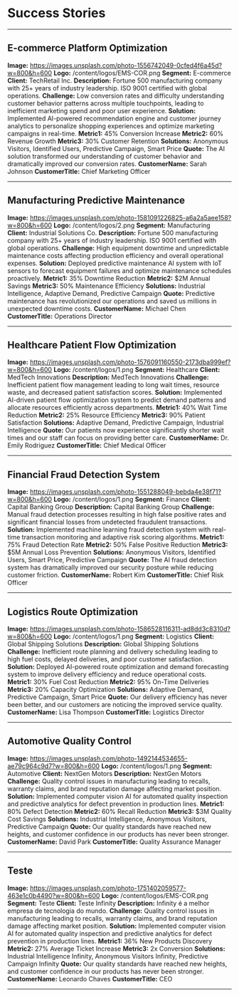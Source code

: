# Success Stories

---

## E-commerce Platform Optimization
**Image:** https://images.unsplash.com/photo-1556742049-0cfed4f6a45d?w=800&h=600
**Logo:** /content/logos/EMS-COR.png
**Segment:** E-commerce
**Client:** TechRetail Inc.
**Description:** Fortune 500 manufacturing company with 25+ years of industry leadership. ISO 9001 certified with global operations.
**Challenge:** Low conversion rates and difficulty understanding customer behavior patterns across multiple touchpoints, leading to inefficient marketing spend and poor user experience.
**Solution:** Implemented AI-powered recommendation engine and customer journey analytics to personalize shopping experiences and optimize marketing campaigns in real-time.
**Metric1:** 45% Conversion Increase
**Metric2:** 60% Revenue Growth
**Metric3:** 30% Customer Retention
**Solutions:** Anonymous Visitors, Identified Users, Predictive Campaign, Smart Price
**Quote:** The AI solution transformed our understanding of customer behavior and dramatically improved our conversion rates.
**CustomerName:** Sarah Johnson
**CustomerTitle:** Chief Marketing Officer

---

## Manufacturing Predictive Maintenance
**Image:** https://images.unsplash.com/photo-1581091226825-a6a2a5aee158?w=800&h=600
**Logo:** /content/logos/2.png
**Segment:** Manufacturing
**Client:** Industrial Solutions Co.
**Description:** Fortune 500 manufacturing company with 25+ years of industry leadership. ISO 9001 certified with global operations.
**Challenge:** High equipment downtime and unpredictable maintenance costs affecting production efficiency and overall operational expenses.
**Solution:** Deployed predictive maintenance AI system with IoT sensors to forecast equipment failures and optimize maintenance schedules proactively.
**Metric1:** 35% Downtime Reduction
**Metric2:** $2M Annual Savings
**Metric3:** 50% Maintenance Efficiency
**Solutions:** Industrial Intelligence, Adaptive Demand, Predictive Campaign
**Quote:** Predictive maintenance has revolutionized our operations and saved us millions in unexpected downtime costs.
**CustomerName:** Michael Chen
**CustomerTitle:** Operations Director

---

## Healthcare Patient Flow Optimization
**Image:** https://images.unsplash.com/photo-1576091160550-2173dba999ef?w=800&h=600
**Logo:** /content/logos/1.png
**Segment:** Healthcare
**Client:** MedTech Innovations
**Description:** MedTech Innovations
**Challenge:** Inefficient patient flow management leading to long wait times, resource waste, and decreased patient satisfaction scores.
**Solution:** Implemented AI-driven patient flow optimization system to predict demand patterns and allocate resources efficiently across departments.
**Metric1:** 40% Wait Time Reduction
**Metric2:** 25% Resource Efficiency
**Metric3:** 90% Patient Satisfaction
**Solutions:** Adaptive Demand, Predictive Campaign, Industrial Intelligence
**Quote:** Our patients now experience significantly shorter wait times and our staff can focus on providing better care.
**CustomerName:** Dr. Emily Rodriguez
**CustomerTitle:** Chief Medical Officer

---

## Financial Fraud Detection System
**Image:** https://images.unsplash.com/photo-1551288049-bebda4e38f71?w=800&h=600
**Logo:** /content/logos/1.png
**Segment:** Finance
**Client:** Capital Banking Group
**Description:** Capital Banking Group
**Challenge:** Manual fraud detection processes resulting in high false positive rates and significant financial losses from undetected fraudulent transactions.
**Solution:** Implemented machine learning fraud detection system with real-time transaction monitoring and adaptive risk scoring algorithms.
**Metric1:** 75% Fraud Detection Rate
**Metric2:** 50% False Positive Reduction
**Metric3:** $5M Annual Loss Prevention
**Solutions:** Anonymous Visitors, Identified Users, Smart Price, Predictive Campaign
**Quote:** The AI fraud detection system has dramatically improved our security posture while reducing customer friction.
**CustomerName:** Robert Kim
**CustomerTitle:** Chief Risk Officer

---

## Logistics Route Optimization
**Image:** https://images.unsplash.com/photo-1586528116311-ad8dd3c8310d?w=800&h=600
**Logo:** /content/logos/1.png
**Segment:** Logistics
**Client:** Global Shipping Solutions
**Description:** Global Shipping Solutions
**Challenge:** Inefficient route planning and delivery scheduling leading to high fuel costs, delayed deliveries, and poor customer satisfaction.
**Solution:** Deployed AI-powered route optimization and demand forecasting system to improve delivery efficiency and reduce operational costs.
**Metric1:** 30% Fuel Cost Reduction
**Metric2:** 95% On-Time Deliveries
**Metric3:** 20% Capacity Optimization
**Solutions:** Adaptive Demand, Predictive Campaign, Smart Price
**Quote:** Our delivery efficiency has never been better, and our customers are noticing the improved service quality.
**CustomerName:** Lisa Thompson
**CustomerTitle:** Logistics Director

---

## Automotive Quality Control
**Image:** https://images.unsplash.com/photo-1492144534655-ae79c964c9d7?w=800&h=600
**Logo:** /content/logos/1.png
**Segment:** Automotive
**Client:** NextGen Motors
**Description:** NextGen Motors
**Challenge:** Quality control issues in manufacturing leading to recalls, warranty claims, and brand reputation damage affecting market position.
**Solution:** Implemented computer vision AI for automated quality inspection and predictive analytics for defect prevention in production lines.
**Metric1:** 80% Defect Detection
**Metric2:** 60% Recall Reduction
**Metric3:** $3M Quality Cost Savings
**Solutions:** Industrial Intelligence, Anonymous Visitors, Predictive Campaign
**Quote:** Our quality standards have reached new heights, and customer confidence in our products has never been stronger.
**CustomerName:** David Park
**CustomerTitle:** Quality Assurance Manager

---

## Teste
**Image:** https://images.unsplash.com/photo-1751402059577-463e1c0b4490?w=800&h=600
**Logo:** /content/logos/EMS-COR.png
**Segment:** Teste
**Client:** Teste Infinity
**Description:** Infinity é a melhor empresa de tecnologia do mundo.
**Challenge:** Quality control issues in manufacturing leading to recalls, warranty claims, and brand reputation damage affecting market position.
**Solution:** Implemented computer vision AI for automated quality inspection and predictive analytics for defect prevention in production lines.
**Metric1:** 36% New Products Discovery
**Metric2:** 27% Average Ticket Increase
**Metric3:** 2x Conversion
**Solutions:** Industrial Intelligence Infinity, Anonymous Visitors Infinity, Predictive Campaign Infinity
**Quote:** Our quality standards have reached new heights, and customer confidence in our products has never been stronger.
**CustomerName:** Leonardo Chaves
**CustomerTitle:** CEO

---
